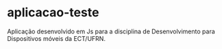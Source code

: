 # aplicacao-teste
Aplicação desenvolvido em Js para a disciplina de Desenvolvimento para Dispositivos móveis da ECT/UFRN.
